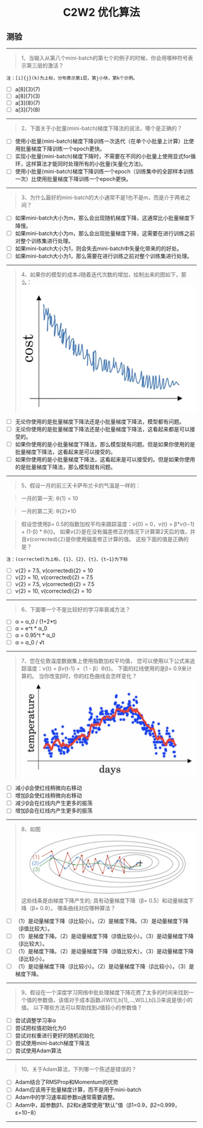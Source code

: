 <h1 align="center">C2W2 优化算法</h1>

## 测验
___
> 1、当输入从第八个mini-batch的第七个的例子的时候，你会用哪种符号表示第三层的激活？

    注：[i]{j}(k)为上标，分布表示第i层，第j小块，第k个示例。
- [ ] a[8]{3}(7)
- [ ] a[8]{7}(3)
- [ ] a[3]{8}(7)
- [ ] a[3]{7}(8)
___
> 2、下面关于小批量(mini-batch)梯度下降法的说法，哪个是正确的？
- [ ] 使用小批量(mini-batch)梯度下降训练一次迭代（在单个小批量上计算）比使用批量梯度下降训练一个epoch更快。
- [ ] 实现小批量(mini-batch)梯度下降时，不需要在不同的小批量上使用显式for循环，这样算法才能同时处理所有的小批量(矢量化方法)。
- [ ] 使用小批量(mini-batch)梯度下降训练一个epoch（训练集中的全部样本训练一次）比使用批量梯度下降训练一个epoch更快。
___
> 3、为什么最好的mini-batch的大小通常不是1也不是m，而是介于两者之间？
- [ ] 如果mini-batch大小为m，那么会出现随机梯度下降，这通常比小批量梯度下降慢。
- [ ] 如果mini-batch大小为m，那么会出现批量梯度下降，这需要在进行训练之前对整个训练集进行处理。
- [ ] 如果mini-batch大小为1，则会失去mini-batch中矢量化带来的的好处。
- [ ] 如果mini-batch大小为1，那么需要在进行训练之前对整个训练集进行处理。
___
> 4、如果你的模型的成本J随着迭代次数的增加，绘制出来的图如下，那么：
![cost](./testAssests/C2W2/cost.jpg)
- [ ] 无论你使用的是批量梯度下降法还是小批量梯度下降法，模型都有问题。
- [ ] 无论你使用的是批量梯度下降法还是小批量梯度下降法，这看起来都是可以接受的。
- [ ] 如果你使用的是小批量梯度下降法，那么模型就有问题。但是如果你使用的是批量梯度下降法，这看起来是可以接受的。
- [ ] 如果你使用的是小批量梯度下降法，这看起来是可以接受的。但是如果你使用的是批量梯度下降法，那么模型就有问题。
___
> 5、假设一月的前三天卡萨布兰卡的气温是一样的：
 
> 一月的第一天: θ{1} = 10

> 一月的第二天: θ{2}*10

> 假设您使用β= 0.5的指数加权平均来跟踪温度：v{0} = 0，v{t} = β*v{t−1} + (1-β) * θ{t}。 如果v{2}是在没有偏差修正的情况下计算第2天后的值，并且v(corrected){2}是你使用偏差修正计算的值。 这些下面的值是正确的是？

    注：(corrected)为上标，{1}、{2}、{t}、{t−1}为下标
- [ ] v{2} = 7.5, v(corrected){2} = 10
- [ ] v{2} = 10, v(corrected){2} = 7.5
- [ ] v{2} = 7.5, v(corrected){2} = 7.5
- [ ] v{2} = 10, v(corrected){2} = 10
___
> 6、下面哪一个不是比较好的学习率衰减方法？
- [ ] α = α_0 / (1+2*t)
- [ ] α = e^t * α_0
- [ ] α = 0.95^t * α_0
- [ ] α = α_0 / √t
___
> 7、您在伦敦温度数据集上使用指数加权平均值， 您可以使用以下公式来追踪温度：v{t} = βv{t-1} +（1 - β）θ{t}。 下面的红线使用的是β= 0.9来计算的。 当你改变β时，你的红色曲线会怎样变化？ 
![temperature](./testAssests/C2W2/temperature.jpg)
- [ ] 减小β会使红线稍微向右移动
- [ ] 增加β会使红线稍微向右移动
- [ ] 减少β会在红线内产生更多的振荡
- [ ] 增加β会在红线内产生更多的振荡
___

> 8、如图
![gradientDescent](./testAssests/C2W2/gradientDescent.jpg)
> 这些线条是由梯度下降产生的; 具有动量梯度下降（β= 0.5）和动量梯度下降（β= 0.9）。 哪条曲线对应哪种算法？
- [ ] （1）是动量梯度下降（β比较小）。（2）是梯度下降。（3）是动量梯度下降（β值比较大）。
- [ ] （1）是梯度下降。（2）是动量梯度下降（β值比较小）。（3）是动量梯度下降（β比较大）。
- [ ] （1）是梯度下降。（2）是动量梯度下降（β值比较大）。（3）是动量梯度下降（β比较小）。
- [ ] （1）是动量梯度下降（β比较小）。（2）是动量梯度下降（β比较小）。（3）是梯度下降。
___
> 9、假设在一个深度学习网络中批处理梯度下降花费了太多的时间来找到一个值的参数值，该值对于成本函数J(W[1],b[1],…,W[L],b[L])来说是很小的值。 以下哪些方法可以帮助找到J值较小的参数值？
- [ ] 尝试调整学习率α
- [ ] 尝试把权值初始化为0
- [ ] 尝试对权重进行更好的随机初始化
- [ ] 尝试使用mini-batch梯度下降法
- [ ] 尝试使用Adam算法
___
> 10、关于Adam算法，下列哪一个陈述是错误的？
- [ ] Adam结合了RMSProp和Momentum的优势
- [ ] Adam应该用于批量梯度计算，而不是用于mini-batch
- [ ] Adam中的学习速率超参数α通常需要调整。
- [ ] Adam中，超参数β1、β2和ε通常使用“默认”值（β1=0.9，β2=0.999，ε=10−8）
___